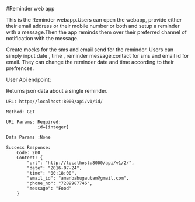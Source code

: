 #Reminder web app

This is the Reminder webapp.Users can open the webapp, provide either their email address or their mobile number or both and setup a reminder with a message.Then the app reminds them over their preferred channel of notification with the message.

Create mocks for the sms and email send for the reminder.
Users can simply input date , time , reminder message,contact for sms and email id for email.
They can change the reminder date and time according to their prefrences.

User Api endpoint:

Returns json data about a single reminder.

    URL: http://localhost:8000/api/v1/id/

    Method: GET

    URL Params: Required:
				id=[integer]

    Data Params :None

    Success Response:
        Code: 200
        Content: { 
        	"url": "http://localhost:8000/api/v1/2/",
    	    "date": "2016-07-24",
    	    "time": "00:18:00",
   		    "email_id": "amanbabugautam@gmail.com",
    		"phone_no": "7289987746",
    		"message": "Food"
    	}

